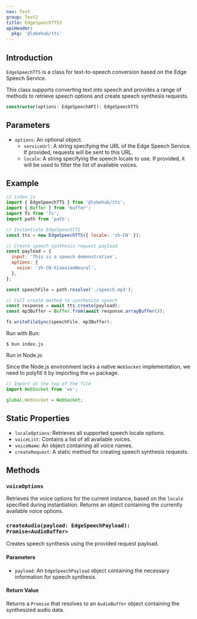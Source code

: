 ```yaml
---
nav: Test
group: Test2
title: EdgeSpeechTTS3
apiHeader:
  pkg: '@lobehub/tts'
---
```

## Introduction

`EdgeSpeechTTS` is a class for text-to-speech conversion based on the Edge Speech Service.

This class supports converting text into speech and provides a range of methods to retrieve speech options and create speech synthesis requests.

```ts
constructor(options: EdgeSpeechAPI): EdgeSpeechTTS
```

## Parameters

- `options`: An optional object.
  - `serviceUrl`: A string specifying the URL of the Edge Speech Service. If provided, requests will be sent to this URL.
  - `locale`: A string specifying the speech locale to use. If provided, it will be used to filter the list of available voices.

## Example

```js
// index.js
import { EdgeSpeechTTS } from '@lobehub/tts';
import { Buffer } from 'buffer';
import fs from 'fs';
import path from 'path';

// Instantiate EdgeSpeechTTS
const tts = new EdgeSpeechTTS({ locale: 'zh-CN' });

// Create speech synthesis request payload
const payload = {
  input: 'This is a speech demonstration',
  options: {
    voice: 'zh-CN-XiaoxiaoNeural',
  },
};

const speechFile = path.resolve('./speech.mp3');

// Call create method to synthesize speech
const response = await tts.create(payload);
const mp3Buffer = Buffer.from(await response.arrayBuffer());

fs.writeFileSync(speechFile, mp3Buffer);
```

Run with Bun:

```shell
$ bun index.js
```

Run in Node.js:

Since the Node.js environment lacks a native `WebSocket` implementation, we need to polyfill it by importing the `ws` package.

```js
// Import at the top of the file
import WebSocket from 'ws';

global.WebSocket = WebSocket;
```

## Static Properties

- `localeOptions`: Retrieves all supported speech locale options.
- `voiceList`: Contains a list of all available voices.
- `voiceName`: An object containing all voice names.
- `createRequest`: A static method for creating speech synthesis requests.

## Methods

### `voiceOptions`

Retrieves the voice options for the current instance, based on the `locale` specified during instantiation. Returns an object containing the currently available voice options.

### `createAudio(payload: EdgeSpeechPayload): Promise<AudioBuffer>`

Creates speech synthesis using the provided request payload.

#### Parameters

- `payload`: An `EdgeSpeechPayload` object containing the necessary information for speech synthesis.

#### Return Value

Returns a `Promise` that resolves to an `AudioBuffer` object containing the synthesized audio data.

